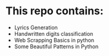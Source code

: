 # This repo contains:
* Lyrics Generation
* Handwritten digits classification
* Web Scrapping Basics in python
* Some Beautiful Patterns in Python
